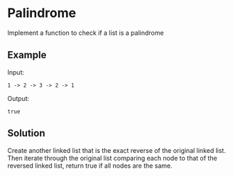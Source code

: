 # Palindrome

Implement a function to check if a list is a palindrome

## Example

Input:

`1 -> 2 -> 3 -> 2 -> 1`

Output:

`true`

## Solution

Create another linked list that is the exact reverse of the original linked list. Then iterate through the original 
list comparing each node to that of the reversed linked list, return true if all nodes are the same.

